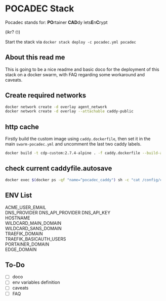 # POCADEC Stack
Pocadec stands for: **PO**rtainer **CAD**dy lets**E**n**C**rypt

(ikr? 🙄)

Start the stack via `docker stack deploy -c pocadec.yml pocadec`


## About this read me
This is going to be a nice readme and basic doco for the deployment of this stack on a docker swarm, with FAQ regarding some workaround and caveats.


## Create required networks

```bash
docker network create -d overlay agent_network
docker network create -d overlay --attachable caddy-public
```

## http cache
Firstly build the custom image using `caddy.dockerfile`, then set it in the main `swarm-pocadec.yml` and uncomment the last two caddy labels.

```bash
docker build -t cdp-custom:2.7.4-alpine . -f caddy.dockerfile --build-arg="CADDY_VERSION=2.7.4"
```

## check current caddyfile.autosave
```bash
docker exec $(docker ps -qf "name=^pocadec_caddy") sh -c "cat /config/caddy/Caddyfile.autosave"
```

## ENV List
ACME_USER_EMAIL  
DNS_PROVIDER
DNS_API_PROVIDER
DNS_API_KEY  
HOSTNAME  
WILDCARD_MAIN_DOMAIN  
WILDCARD_SANS_DOMAIN  
TRAEFIK_DOMAIN  
TRAEFIK_BASICAUTH_USERS  
PORTAINER_DOMAIN  
EDGE_DOMAIN  


## To-Do
- [ ] doco
- [ ] env variables definition
- [ ] caveats
- [ ] FAQ